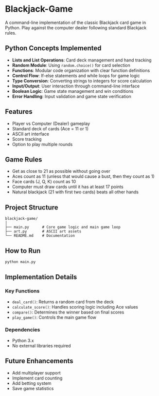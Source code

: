 # Blackjack-Game

A command-line implementation of the classic Blackjack card game in Python. Play against the computer dealer following standard Blackjack rules.

## Python Concepts Implemented

- **Lists and List Operations**: Card deck management and hand tracking
- **Random Module**: Using `random.choice()` for card selection
- **Functions**: Modular code organization with clear function definitions
- **Control Flow**: If-else statements and while loops for game logic
- **Type Conversion**: Converting strings to integers for score calculation
- **Input/Output**: User interaction through command-line interface
- **Boolean Logic**: Game state management and win conditions
- **Error Handling**: Input validation and game state verification

## Features

- Player vs Computer (Dealer) gameplay
- Standard deck of cards (Ace = 11 or 1)
- ASCII art interface
- Score tracking
- Option to play multiple rounds

## Game Rules

- Get as close to 21 as possible without going over
- Aces count as 11 (unless that would cause a bust, then they count as 1)
- Face cards (J, Q, K) count as 10
- Computer must draw cards until it has at least 17 points
- Natural blackjack (21 with first two cards) beats all other hands

## Project Structure

```
blackjack-game/
│
├── main.py      # Core game logic and main game loop
├── art.py       # ASCII art assets
└── README.md    # Documentation
```

## How to Run

```bash
python main.py
```

## Implementation Details

### Key Functions
- `deal_card()`: Returns a random card from the deck
- `calculate_score()`: Handles scoring logic including Ace values
- `compare()`: Determines the winner based on final scores
- `play_game()`: Controls the main game flow

### Dependencies
- Python 3.x
- No external libraries required

## Future Enhancements
- Add multiplayer support
- Implement card counting
- Add betting system
- Save game statistics
